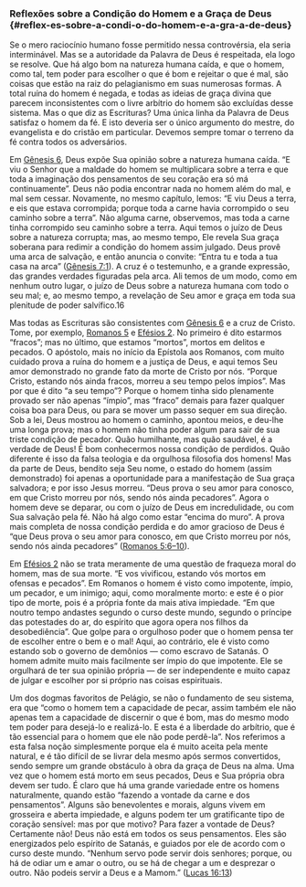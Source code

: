 ### Reflexões sobre a Condição do Homem e a Graça de Deus {#reflex-es-sobre-a-condi-o-do-homem-e-a-gra-a-de-deus}

Se o mero raciocínio humano fosse permitido nessa controvérsia, ela seria interminável. Mas se a autoridade da Palavra de Deus é respeitada, ela logo se resolve. Que há algo bom na natureza humana caída, e que o homem, como tal, tem poder para escolher o que é bom e rejeitar o que é mal, são coisas que estão na raiz do pelagianismo em suas numerosas formas. A total ruína do homem é negada, e todas as ideias de graça divina que parecem inconsistentes com o livre arbítrio do homem são excluídas desse sistema. Mas o que diz as Escrituras? Uma única linha da Palavra de Deus satisfaz o homem da fé. E isto deveria ser o único argumento do mestre, do evangelista e do cristão em particular. Devemos sempre tomar o terreno da fé contra todos os adversários.

Em [Gênesis 6](http://bibliaonline.com.br/acf/gn/6), Deus expõe Sua opinião sobre a natureza humana caída. “E viu o Senhor que a maldade do homem se multiplicara sobre a terra e que toda a imaginação dos pensamentos de seu coração era só má continuamente”. Deus não podia encontrar nada no homem além do mal, e mal sem cessar. Novamente, no mesmo capítulo, lemos: “E viu Deus a terra, e eis que estava corrompida; porque toda a carne havia corrompido o seu caminho sobre a terra”. Não alguma carne, observemos, mas toda a carne tinha corrompido seu caminho sobre a terra. Aqui temos o juízo de Deus sobre a natureza corrupta; mas, ao mesmo tempo, Ele revela Sua graça soberana para redimir a condição do homem assim julgado. Deus provê uma arca de salvação, e então anuncia o convite: “Entra tu e toda a tua casa na arca” ([Gênesis 7:1](http://bibliaonline.com.br/acf/gn/7/1)). A cruz é o testemunho, e a grande expressão, das grandes verdades figuradas pela arca. Ali temos de um modo, como em nenhum outro lugar, o juízo de Deus sobre a natureza humana com todo o seu mal; e, ao mesmo tempo, a revelação de Seu amor e graça em toda sua plenitude de poder salvífico.16

Mas todas as Escrituras são consistentes com [Gênesis 6](http://bibliaonline.com.br/acf/gn/6) e a cruz de Cristo. Tome, por exemplo, [Romanos 5](http://bibliaonline.com.br/acf/rm/5) e [Efésios 2](http://bibliaonline.com.br/acf/ef/2). No primeiro é dito estarmos “fracos”; mas no último, que estamos “mortos”, mortos em delitos e pecados. O apóstolo, mais no início da Epístola aos Romanos, com muito cuidado prova a ruína do homem e a justiça de Deus, e aqui temos Seu amor demonstrado no grande fato da morte de Cristo por nós. “Porque Cristo, estando nós ainda fracos, morreu a seu tempo pelos ímpios”. Mas por que é dito “a seu tempo”? Porque o homem tinha sido plenamente provado ser não apenas “ímpio”, mas “fraco” demais para fazer qualquer coisa boa para Deus, ou para se mover um passo sequer em sua direção. Sob a lei, Deus mostrou ao homem o caminho, apontou meios, e deu-lhe uma longa prova; mas o homem não tinha poder algum para sair de sua triste condição de pecador. Quão humilhante, mas quão saudável, é a verdade de Deus! É bom conhecermos nossa condição de perdidos. Quão diferente é isso da falsa teologia e da orgulhosa filosofia dos homens! Mas da parte de Deus, bendito seja Seu nome, o estado do homem (assim demonstrado) foi apenas a oportunidade para a manifestação de Sua graça salvadora; e por isso Jesus morreu. “Deus prova o seu amor para conosco, em que Cristo morreu por nós, sendo nós ainda pecadores”. Agora o homem deve se deparar, ou com o juízo de Deus em incredulidade, ou com Sua salvação pela fé. Não há algo como estar “encima do muro”. A prova mais completa de nossa condição perdida e do amor gracioso de Deus é “que Deus prova o seu amor para conosco, em que Cristo morreu por nós, sendo nós ainda pecadores” ([Romanos 5:6–10](http://bibliaonline.com.br/acf/rm/5/6-10)).

Em [Efésios 2](http://bibliaonline.com.br/acf/ef/2) não se trata meramente de uma questão de fraqueza moral do homem, mas de sua morte. “E vos vivificou, estando vós mortos em ofensas e pecados”. Em Romanos o homem é visto como impotente, ímpio, um pecador, e um inimigo; aqui, como moralmente morto: e este é o pior tipo de morte, pois é a própria fonte da mais ativa impiedade. “Em que noutro tempo andastes segundo o curso deste mundo, segundo o príncipe das potestades do ar, do espírito que agora opera nos filhos da desobediência”. Que golpe para o orgulhoso poder que o homem pensa ter de escolher entre o bem e o mal! Aqui, ao contrário, ele é visto como estando sob o governo de demônios — como escravo de Satanás. O homem admite muito mais facilmente ser ímpio do que impotente. Ele se orgulhará de ter sua opinião própria — de ser independente e muito capaz de julgar e escolher por si próprio nas coisas espirituais.

Um dos dogmas favoritos de Pelágio, se não o fundamento de seu sistema, era que “como o homem tem a capacidade de pecar, assim também ele não apenas tem a capacidade de discernir o que é bom, mas do mesmo modo tem poder para desejá-lo e realizá-lo. E esta é a liberdade do arbítrio, que é tão essencial para o homem que ele não pode perdê-la”. Nos referimos a esta falsa noção simplesmente porque ela é muito aceita pela mente natural, e é tão difícil de se livrar dela mesmo após sermos convertidos, sendo sempre um grande obstáculo à obra da graça de Deus na alma. Uma vez que o homem está morto em seus pecados, Deus e Sua própria obra devem ser tudo. É claro que há uma grande variedade entre os homens naturalmente, quando estão “fazendo a vontade da carne e dos pensamentos”. Alguns são benevolentes e morais, alguns vivem em grosseira e aberta impiedade, e alguns podem ter um gratificante tipo de coração sensível: mas por que motivo? Para fazer a vontade de Deus? Certamente não! Deus não está em todos os seus pensamentos. Eles são energizados pelo espírito de Satanás, e guiados por ele de acordo com o curso deste mundo. “Nenhum servo pode servir dois senhores; porque, ou há de odiar um e amar o outro, ou se há de chegar a um e desprezar o outro. Não podeis servir a Deus e a Mamom.” ([Lucas 16:13](http://bibliaonline.com.br/acf/lc/16/13))